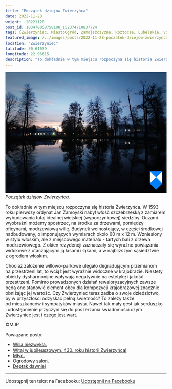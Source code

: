 ```yaml
---
title: "Początek dziejów Zwierzyńca"
date: 2022-11-28
weight: -20221128
post_id: 103478058758108_152374710837724
tags: [Zwierzyniec, MiastoOgród, Zamojszczyzna, Roztocze, Lubelskie, villarestituta, turystyka, dziedzictwo, zabytki, krajobrazy]
featured_image: /../images/posts/2022-11-28-poczatek-dziejow-zwierzynca.jpg
location: "Zwierzyniec"
latitude: 50.61039
longitude: 22.96615
description: "To dokładnie w tym miejscu rozpoczyna się historia Zwierzyńca. W 1593 roku pierwszy ordynat Jan Zamoyski nabył włość szczebrzeską z zamiarem wybudowan..."
---
```


![Początek dziejów Zwierzyńca.](/images/posts/2022-11-28-poczatek-dziejow-zwierzynca.jpg)
*Początek dziejów Zwierzyńca.*

To dokładnie w tym miejscu rozpoczyna się historia Zwierzyńca. W 1593 roku pierwszy ordynat Jan Zamoyski nabył włość szczebrzeską z zamiarem wybudowania tutaj idealnej wiejskiej (wypoczynkowej) siedziby.
Oczami wyobraźni możemy spostrzec, na środku za drzewami, pomiędzy oficynami, modrzewiową willę. Budynek wolnostojący, w części środkowej nadbudowany, o imponujących wymiarach około 60 m x 12 m. Wzniesiony w stylu włoskim, ale z miejscowego materiału - tartych bali z drzewa modrzewiowego. Z okien rezydencji zaznaczały się wyraźne powiązania widokowe z otaczającymi ją lasami i łąkami, a w najbliższym sąsiedztwie z ogrodem włoskim.

Chociaż założenie willowo-parkowe ulegało degradującym przemianom na przestrzeni lat, to wciąż jest wyraźnie widoczne w krajobrazie. Niestety obiekty dysharmonijne wpływają negatywnie na estetykę i jakość przestrzeni. Pomimo prowadzonych działań rewaloryzacyjnych zawsze będą one stanowić element obcy dla kompozycji krajobrazowej znacznie obniżając jej wartość.
Czy Zwierzyniec teraz zadba o swoje dziedzictwo, by w przyszłości odzyskać pełną świetność?
To zależy także od mieszkańców i sympatyków miasta.
Nawet tak mały gest jak serduszko i udostępnienie przyczyni się do poszerzania świadomości czym Zwierzyniec jest i czego jest wart.



©MJP

Powiązane posty:
- [Willa niezwykła.](/posts/Willa-niezwykla)
- [Witaj w jubileuszowym, 430. roku historii Zwierzyńca!](/posts/Witaj-w-jubileuszowym-430-roku-historii-Zwierzynca)
- [Młyn.](/posts/Mlyn)
- [Ogrodowy salon.](/posts/Ogrodowy-salon)
- [Deptak dawniej](/posts/Deptak-dawniej)


---

Udostępnij ten tekst na Facebooku:
[Udostępnij na Facebooku](https://www.facebook.com/sharer/sharer.php?u=https://stowarzyszeniewachniewskiej.pl/posts/Poczatek-dziejow-Zwierzynca)

<script type="application/ld+json">
{
  "@context": "https://schema.org",
  "@type": "BlogPosting",
  "headline": "Początek dziejów Zwierzyńca.",
  "datePublished": "2022-11-28",
  "dateModified": "2022-11-28",
  "author": {
    "@type": "Person",
    "name": "Michał Jan Patyk"
  },
  "publisher": {
    "@type": "Organization",
    "name": "Stowarzyszenie im. Aleksandry Wachniewskiej",
    "logo": {
      "@type": "ImageObject",
      "url": "https://stowarzyszeniewachniewskiej.pl/images/logo/logo.svg"
    }
  },
  "mainEntityOfPage": {
    "@type": "WebPage",
    "@id": "https://stowarzyszeniewachniewskiej.pl/posts/Poczatek-dziejow-Zwierzynca"
  },
  "image": {
    "@type": "ImageObject",
    "url": "https://stowarzyszeniewachniewskiej.pl/images/posts/2022-11-28-poczatek-dziejow-zwierzynca.jpg"
  },
  "articleSection": "Dziedzictwo Kulturowe i Zabytki",
  "keywords": "Zwierzyniec, MiastoOgród, Zamojszczyzna, Roztocze, Lubelskie, villarestituta, turystyka, dziedzictwo, zabytki, krajobrazy",
  "wordCount": 174,
  "articleBody": "To dokładnie w tym miejscu rozpoczyna się historia Zwierzyńca. W 1593 roku pierwszy ordynat Jan Zamoyski nabył włość szczebrzeską z zamiarem wybudowania tutaj idealnej wiejskiej (wypoczynkowej) siedziby.\nOczami wyobraźni możemy spostrzec, na środku za drzewami, pomiędzy oficynami, modrzewiową willę. Budynek wolnostojący, w części środkowej nadbudowany, o imponujących wymiarach około 60 m x 12 m. Wzniesiony w stylu włoskim, ale z miejscowego materiału - tartych bali z drzewa modrzewiowego. Z okien rezydencji zaznaczały się wyraźne powiązania widokowe z otaczającymi ją lasami i łąkami, a w najbliższym sąsiedztwie z ogrodem włoskim. \n\nChociaż założenie willowo-parkowe ulegało degradującym przemianom na przestrzeni lat, to wciąż jest wyraźnie widoczne w krajobrazie. Niestety obiekty dysharmonijne wpływają negatywnie na estetykę i jakość przestrzeni. Pomimo prowadzonych działań rewaloryzacyjnych zawsze będą one stanowić element obcy dla kompozycji krajobrazowej znacznie obniżając jej wartość.\nCzy Zwierzyniec teraz zadba o swoje dziedzictwo, by w przyszłości odzyskać pełną świetność?\nTo zależy także od mieszkańców i sympatyków miasta. \nNawet tak mały gest jak serduszko i udostępnienie przyczyni się do poszerzania świadomości czym Zwierzyniec jest i czego jest wart.\n \n         \n\n©MJP",
  "description": "Odkryj piękno Zwierzyńca i jego zabytki.",
  "copyrightHolder": {
    "@type": "Person",
    "name": "Michał Jan Patyk"
  }
}
</script>
<script type="application/ld+json">
{
  "@context": "https://schema.org",
  "@type": "BreadcrumbList",
  "itemListElement": [
    {
      "@type": "ListItem",
      "position": 1,
      "name": "Home",
      "item": "https://stowarzyszeniewachniewskiej.pl"
    },
    {
      "@type": "ListItem",
      "position": 2,
      "name": "posts",
      "item": "https://stowarzyszeniewachniewskiej.pl/posts"
    },
    {
      "@type": "ListItem",
      "position": 3,
      "name": "Początek dziejów Zwierzyńca.",
      "item": "https://stowarzyszeniewachniewskiej.pl/posts/Poczatek-dziejow-Zwierzynca"
    }
  ]
}
</script>
